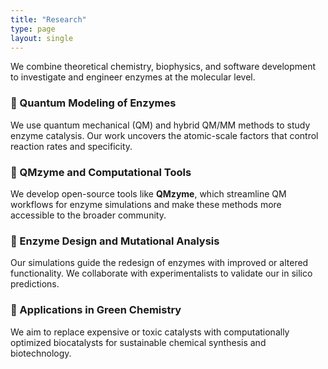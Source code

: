 ```yaml
---
title: "Research"
type: page
layout: single
---
```


We combine theoretical chemistry, biophysics, and software development to investigate and engineer enzymes at the molecular level.

### 🧠 Quantum Modeling of Enzymes  
We use quantum mechanical (QM) and hybrid QM/MM methods to study enzyme catalysis. Our work uncovers the atomic-scale factors that control reaction rates and specificity.

### 🧰 QMzyme and Computational Tools  
We develop open-source tools like **QMzyme**, which streamline QM workflows for enzyme simulations and make these methods more accessible to the broader community.

### 🔬 Enzyme Design and Mutational Analysis  
Our simulations guide the redesign of enzymes with improved or altered functionality. We collaborate with experimentalists to validate our in silico predictions.

### 🌱 Applications in Green Chemistry  
We aim to replace expensive or toxic catalysts with computationally optimized biocatalysts for sustainable chemical synthesis and biotechnology.
